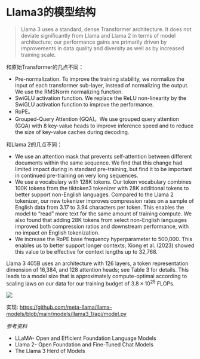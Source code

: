 # Llama3的模型结构

> Llama 3 uses a standard, dense Transformer architecture. It does not deviate significantly from Llama and Llama 2 in terms of model architecture; our performance gains are primarily driven by improvements in data quality and diversity as well as by increased training scale.

和原始Transformer的几点不同：
- Pre-normalization. To improve the training stability, we normalize the input of each transformer sub-layer, instead of normalizing the output. We use the RMSNorm normalizing function.
- SwiGLU activation function. We replace the ReLU non-linearity by the SwiGLU activation function to improve the performance. 
- RoPE。
- Grouped-Query Attention (GQA)。We use grouped query attention (GQA) with 8 key-value heads to improve inference speed and to reduce the size of key-value caches during decoding.

和Llama 2的几点不同：
- We use an attention mask that prevents self-attention between different documents within the same sequence. We find that this change had limited impact during in standard pre-training, but find it to be important in continued pre-training on very long sequences.
- We use a vocabulary with 128K tokens. Our token vocabulary combines 100K tokens from the tiktoken3 tokenizer with 28K additional tokens to better support non-English languages. Compared to the Llama 2 tokenizer, our new tokenizer improves compression rates on a sample of English data from 3.17 to 3.94 characters per token. This enables the model to “read” more text for the same amount of training compute. We also found that adding 28K tokens from select non-English languages improved both compression ratios and downstream performance, with no impact on English tokenization.
- We increase the RoPE base frequency hyperparameter to 500,000. This enables us to better support longer contexts; Xiong et al. (2023) showed this value to be effective for context lengths up to 32,768.


Llama 3 405B uses an architecture with 126 layers, a token representation dimension of 16,384, and 128 attention heads; see Table 3 for details. This leads to a model size that is approximately compute-optimal according to scaling laws on our data for our training budget of $3.8 \times 10^{25}$ FLOPs.

![](../images/llama3_table3.png)

实现: https://github.com/meta-llama/llama-models/blob/main/models/llama3_1/api/model.py

*参考资料*
- LLaMA- Open and Efficient Foundation Language Models
- Llama 2- Open Foundation and Fine-Tuned Chat Models
- The Llama 3 Herd of Models

